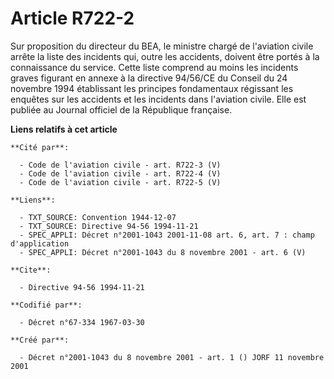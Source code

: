 # Article R722-2

Sur proposition du directeur du BEA, le ministre chargé de l'aviation civile arrête la liste des incidents qui, outre les
accidents, doivent être portés à la connaissance du service. Cette liste comprend au moins les incidents graves figurant en
annexe à la directive 94/56/CE du Conseil du 24 novembre 1994 établissant les principes fondamentaux régissant les enquêtes
sur les accidents et les incidents dans l'aviation civile. Elle est publiée au Journal officiel de la République française.

**Liens relatifs à cet article**

	**Cité par**:

	  - Code de l'aviation civile - art. R722-3 (V)
	  - Code de l'aviation civile - art. R722-4 (V)
	  - Code de l'aviation civile - art. R722-5 (V)

	**Liens**:

	  - TXT_SOURCE: Convention 1944-12-07
	  - TXT_SOURCE: Directive 94-56 1994-11-21
	  - SPEC_APPLI: Décret n°2001-1043 2001-11-08 art. 6, art. 7 : champ d'application
	  - SPEC_APPLI: Décret n°2001-1043 du 8 novembre 2001 - art. 6 (V)

	**Cite**:

	  - Directive 94-56 1994-11-21

	**Codifié par**:

	  - Décret n°67-334 1967-03-30

	**Créé par**:

	  - Décret n°2001-1043 du 8 novembre 2001 - art. 1 () JORF 11 novembre 2001
